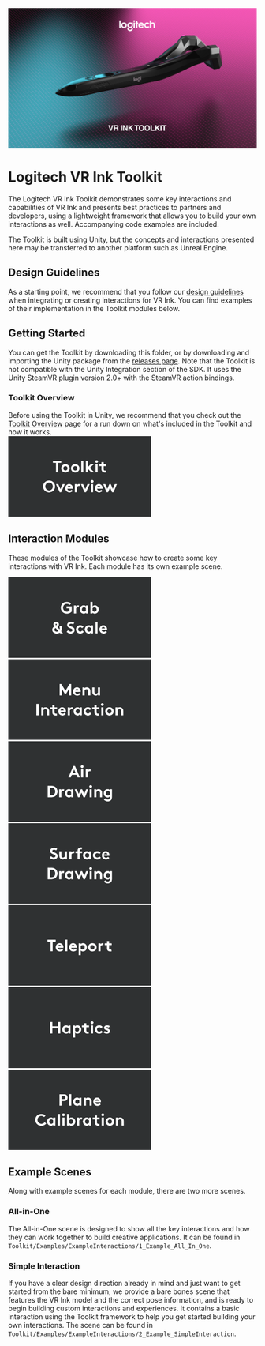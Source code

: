 <img src="../../Documentation/Images/Toolkit/VRInkToolkitBanner.jpg" alt="Logitech VR Ink">

# Logitech VR Ink Toolkit
The Logitech VR Ink Toolkit demonstrates some key interactions and capabilities of VR Ink and presents best practices to partners and developers, using a lightweight framework that allows you to build your own interactions as well. Accompanying code examples are included.

The Toolkit is built using Unity, but the concepts and interactions presented here may be transferred to another platform such as Unreal Engine.

## Design Guidelines
As a starting point, we recommend that you follow our [design guidelines](../../Documentation/DesignGuidelines) when integrating or creating interactions for VR Ink. You can find examples of their implementation in the Toolkit modules below.

## Getting Started
You can get the Toolkit by downloading this folder, or by downloading and importing the Unity package from the [releases page](https://github.com/Logitech/vr_ink_sdk/releases). Note that the Toolkit is not compatible with the Unity Integration section of the SDK. It uses the Unity SteamVR plugin version 2.0+ with the SteamVR action bindings.

### Toolkit Overview

Before using the Toolkit in Unity, we recommend that you check out the [Toolkit Overview](../../Documentation/Toolkit/ToolkitOverview.md) page for a run down on what's included in the Toolkit and how it works.
<br>
[<img src="../../Documentation/Images/Toolkit/ToolkitOverview.png" width="290" alt="Toolkit Overview">](../../Documentation/Toolkit/ToolkitOverview.md)
## Interaction Modules
These modules of the Toolkit showcase how to create some key interactions with VR Ink. Each module has its own example scene.

[<img src="../../Documentation/Images/Toolkit/Grab&Scale.png" width="290" alt="Toolkit">](../../Documentation/Toolkit/Grab&Scale.md)
[<img src="../../Documentation/Images/Toolkit/MenuInteraction.png" width="290" alt="Toolkit">](../../Documentation/Toolkit/MenuInteraction.md)
[<img src="../../Documentation/Images/Toolkit/AirDrawing.png" width="290" alt="Toolkit">](../../Documentation/Toolkit/AirDrawing.md)
[<img src="../../Documentation/Images/Toolkit/SurfaceDrawing.png" width="290" alt="Toolkit">](../../Documentation/Toolkit/SurfaceDrawing.md)
[<img src="../../Documentation/Images/Toolkit/Teleport.png" width="290" alt="Toolkit">](../../Documentation/Toolkit/Teleport.md)
[<img src="../../Documentation/Images/Toolkit/Haptics.png" width="290" alt="Toolkit">](../../Documentation/Toolkit/Haptics.md)
[<img src="../../Documentation/Images/Toolkit/PlaneCalibration.png" width="290" alt="Toolkit">](../../Documentation/Toolkit/PlaneCalibration.md)

## Example Scenes
Along with example scenes for each module, there are two more scenes.

### All-in-One
The All-in-One scene is designed to show all the key interactions and how they can work together to build creative applications. It can be found in `Toolkit/Examples/ExampleInteractions/1_Example_All_In_One`.

### Simple Interaction
If you have a clear design direction already in mind and just want to get started from the bare minimum, we provide a bare bones scene that features the VR Ink model and the correct pose information, and is ready to begin building custom interactions and experiences. It contains a basic interaction using the Toolkit framework to help you get started building your own interactions. The scene can be found in `Toolkit/Examples/ExampleInteractions/2_Example_SimpleInteraction`.
